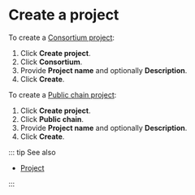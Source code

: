 # Create a project

To create a [Consortium project](/glossary/consortium-project):

1. Click **Create project**.
1. Click **Consortium**.
1. Provide **Project name** and optionally **Description**.
1. Click **Create**.

To create a [Public chain project](/glossary/public-chain-project):

1. Click **Create project**.
1. Click **Public chain**.
1. Provide **Project name** and optionally **Description**.
1. Click **Create**.

::: tip See also

* [Project](/glossary/project)

:::
